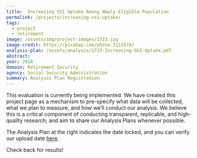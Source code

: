 ```yaml
---
title:  Increasing SSI Uptake Among Newly-Eligible Population
permalink: /projects/increasing-ssi-uptake/
tags:
  - project
  - retirement 
image: /assets/img/project-images/1723.jpg  
image-credit: https://pixabay.com/photo-3113574/
analysis-plan: /assets/analysis/1723-Increasing-SSI-Uptake.pdf
abstract: 
year: 2018  
domain: Retirement Security
agency: Social Security Administration
summary: Analysis Plan Registration
---
```

This evaluation is currently being implemented. We have created this project page as a mechanism to pre-specify what data will be collected, what we plan to measure, and how we’ll conduct our analysis. We believe this is a critical component of conducting transparent, replicable, and high-quality research; and aim to share our Analysis Plans whenever possible.

The Analysis Plan at the right indicates the date locked, and you can verify our upload date <a href="https://github.com/gsa-oes/office-of-evaluation-sciences/tree/master/assets/analysis">here</a>.

Check back for results!
